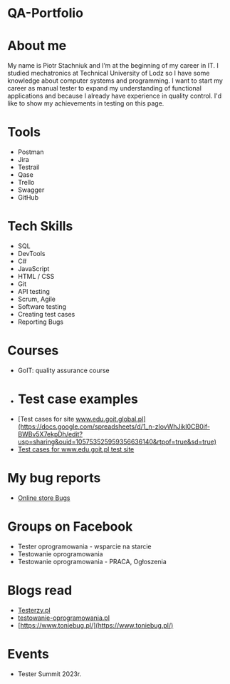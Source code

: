 # QA-Portfolio
# About me
My name is Piotr Stachniuk and I’m at the beginning of my career in IT. I studied mechatronics at Technical University of Lodz so I have some knowledge about computer systems and programming. I want to start my career as manual tester to expand my understanding of functional applications and because I already have experience in quality control. I'd like to show my achievements in testing on this page.
# Tools 
- Postman
- Jira
- Testrail
- Qase
- Trello
- Swagger
- GitHub
# Tech Skills
- SQL
- DevTools
- C#
- JavaScript
- HTML / CSS
- Git
- API testing
- Scrum, Agile
- Software testing
- Creating test cases
- Reporting Bugs
# Courses
- GoIT: quality assurance course
- # Test case examples
- [Test cases for site www.edu.goit.global.pl](https://docs.google.com/spreadsheets/d/1_n-zlovWhJikl0CB0if-BWBv5X7ekpDh/edit?usp=sharing&ouid=105753525959356636140&rtpof=true&sd=true)
- [Test cases for www.edu.goit.pl test site](https://docs.google.com/spreadsheets/d/1ooCpxIfw_CLornzOE2lDwjzXp8MYFsPV/edit?usp=sharing&ouid=105753525959356636140&rtpof=true&sd=true)
# My bug reports
- [Online store Bugs](https://docs.google.com/spreadsheets/d/1B5tK_ePZTDQRB-3vfTjusy8AInTGL-9h/edit?usp=sharing&ouid=105753525959356636140&rtpof=true&sd=true)
# Groups on Facebook
- Tester oprogramowania - wsparcie na starcie
- Testowanie oprogramowania
- Testowanie oprogramowania - PRACA, Ogłoszenia
# Blogs read
- [Testerzy.pl](https://testerzy.pl/)
- [testowanie-oprogramowania.pl](https://testowanie-oprogramowania.pl/blog/)
- [https://www.toniebug.pl/](https://www.toniebug.pl/)
# Events
- Tester Summit 2023r.
